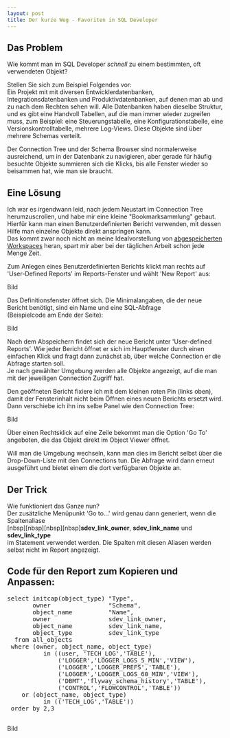 ```yaml
--- 
layout: post
title: Der kurze Weg - Favoriten in SQL Developer
---
```


## Das Problem
<p>Wie kommt man im SQL Developer <em>schnell</em> zu einem bestimmten, oft verwendeten Objekt?</p>
<p>Stellen Sie sich zum Beispiel Folgendes vor:<br>Ein Projekt mit mit diversen Entwicklerdatenbanken, Integrationsdatenbanken und Produktivdatenbanken, auf denen man ab und zu nach dem Rechten sehen will. Alle Datenbanken haben dieselbe Struktur, und es gibt eine Handvoll Tabellen, auf die man immer wieder zugreifen muss, zum Beispiel: eine Steuerungstabelle, eine Konfigurationstabelle, eine Versionskontrolltabelle, mehrere Log-Views. Diese Objekte sind über mehrere Schemas verteilt.</p>
<p>Der Connection Tree und der Schema Browser sind normalerweise ausreichend, um in der Datenbank zu navigieren, aber gerade für häufig besuchte Objekte summieren sich die Klicks, bis alle Fenster wieder so beisammen hat, wie man sie braucht.</p>

## Eine Lösung

Ich war es irgendwann leid, nach jedem Neustart im Connection Tree herumzuscrollen, und habe mir eine kleine "Bookmarksammlung" gebaut. Hierfür kann man einen Benutzerdefinierten Bericht verwenden, mit dessen Hilfe man einzelne Objekte direkt anspringen kann.     
Das kommt zwar noch nicht an meine Idealvorstellung von <a href="https://apex.oracle.com/pls/apex/f?p=43135:7:::NO:RP,7:P7_ID:361" target="_blank">abgespeicherten Workspaces</a> heran, spart mir aber bei der täglichen Arbeit schon jede Menge Zeit.    

Zum Anlegen eines Benutzerdefinierten Berichts klickt man rechts auf 'User-Defined Reports' im Reports-Fenster und wählt 'New Report' aus:

Bild

Das Definitionsfenster öffnet sich. Die Minimalangaben, die der neue Bericht benötigt, sind ein Name und eine SQL-Abfrage       
(Beispielcode am Ende der Seite):

Bild

Nach dem Abspeichern findet sich der neue Bericht unter 'User-defined Reports'. Wie jeder Bericht öffnet er sich im Hauptfenster durch einen einfachen Klick und fragt dann zunächst ab, über welche Connection er die Abfrage starten soll.    
Je nach gewählter Umgebung werden alle Objekte angezeigt, auf die man mit der jeweiligen Connection Zugriff hat.    
    
Den geöffneten Bericht fixiere ich mit dem kleinen roten Pin (links oben), damit der Fensterinhalt nicht beim Öffnen eines neuen Berichts ersetzt wird. Dann verschiebe ich ihn ins selbe Panel wie den Connection Tree:

Bild

Über einen Rechtsklick auf eine Zeile bekommt man die Option 'Go To' angeboten, die das Objekt direkt im Object Viewer öffnet.    

Will man die Umgebung wechseln, kann man dies im Bericht selbst über die Drop-Down-Liste mit den Connections tun. Die Abfrage wird dann erneut ausgeführt und bietet einem die dort verfügbaren Objekte an.

## Der Trick

Wie funktioniert das Ganze nun?    
Der zusätzliche Menüpunkt 'Go to...' wird genau dann generiert, wenn die Spaltenaliase    
[nbsp][nbsp][nbsp][nbsp]**sdev_link_owner**, **sdev_link_name** und **sdev_link_type**     
im Statement verwendet werden. Die Spalten mit diesen Aliasen werden selbst nicht im Report angezeigt.

## Code für den Report zum Kopieren und Anpassen:

<pre>
select initcap(object_type) "Type",
       owner                "Schema",
       object_name          "Name",
       owner                sdev_link_owner,
       object_name          sdev_link_name,
       object_type          sdev_link_type
  from all_objects
 where (owner, object_name, object_type) 
          in ((user, 'TECH_LOG','TABLE'),
              ('LOGGER','LOGGER_LOGS_5_MIN','VIEW'),
              ('LOGGER','LOGGER_PREFS','TABLE'),
              ('LOGGER','LOGGER_LOGS_60_MIN','VIEW'),
              ('DBMT','flyway_schema_history','TABLE'),
              ('CONTROL','FLOWCONTROL','TABLE'))
    or (object_name, object_type) 
          in (('TECH_LOG','TABLE'))
 order by 2,3
 </pre>
 
 Bild
